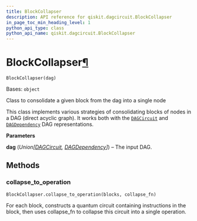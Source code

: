 ```yaml
---
title: BlockCollapser
description: API reference for qiskit.dagcircuit.BlockCollapser
in_page_toc_min_heading_level: 1
python_api_type: class
python_api_name: qiskit.dagcircuit.BlockCollapser
---
```


# BlockCollapser[¶](#blockcollapser "Permalink to this headline")

<span id="qiskit.dagcircuit.BlockCollapser" />

`BlockCollapser(dag)`

Bases: `object`

Class to consolidate a given block from the dag into a single node

This class implements various strategies of consolidating blocks of nodes in a DAG (direct acyclic graph). It works both with the [`DAGCircuit`](qiskit.dagcircuit.DAGCircuit "qiskit.dagcircuit.DAGCircuit") and [`DAGDependency`](qiskit.dagcircuit.DAGDependency "qiskit.dagcircuit.DAGDependency") DAG representations.

**Parameters**

**dag** (*Union\[*[*DAGCircuit*](qiskit.dagcircuit.DAGCircuit "qiskit.dagcircuit.DAGCircuit")*,* [*DAGDependency*](qiskit.dagcircuit.DAGDependency "qiskit.dagcircuit.DAGDependency")*]*) – The input DAG.

## Methods

### collapse\_to\_operation

<span id="qiskit.dagcircuit.BlockCollapser.collapse_to_operation" />

`BlockCollapser.collapse_to_operation(blocks, collapse_fn)`

For each block, constructs a quantum circuit containing instructions in the block, then uses collapse\_fn to collapse this circuit into a single operation.

